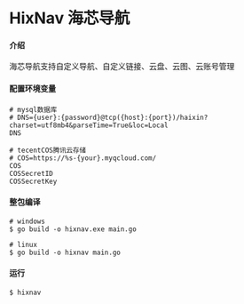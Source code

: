 # HixNav 海芯导航
 
#### 介绍 
海芯导航支持自定义导航、自定义链接、云盘、云图、云账号管理

#### 配置环境变量

```shell
# mysql数据库
# DNS={user}:{password}@tcp({host}:{port})/haixin?charset=utf8mb4&parseTime=True&loc=Local
DNS

# tecentCOS腾讯云存储
# COS=https://%s-{your}.myqcloud.com/
COS 
COSSecretID
COSSecretKey
``` 

#### 整包编译

```shell
# windows
$ go build -o hixnav.exe main.go

# linux
$ go build -o hixnav main.go
```

#### 运行

```shell
$ hixnav
```
